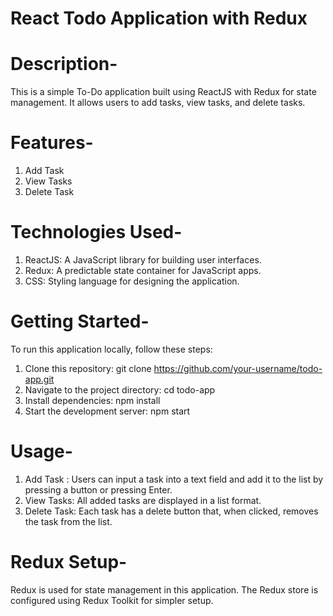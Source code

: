 # React Todo Application with Redux

# Description-

This is a simple To-Do application built using ReactJS with Redux for state management. It allows users to add tasks, view tasks, and delete tasks.

# Features-

1.  Add Task
2.  View Tasks
3.  Delete Task

# Technologies Used-

1. ReactJS: A JavaScript library for building user interfaces.
2. Redux: A predictable state container for JavaScript apps.
3. CSS: Styling language for designing the application.

# Getting Started-

To run this application locally, follow these steps:

1. Clone this repository: git clone https://github.com/your-username/todo-app.git
2. Navigate to the project directory: cd todo-app
3. Install dependencies: npm install
4. Start the development server: npm start

# Usage-

1. Add Task : Users can input a task into a text field and add it to the list by pressing a button or pressing Enter.
2. View Tasks: All added tasks are displayed in a list format.
3. Delete Task: Each task has a delete button that, when clicked, removes the task from the list.

# Redux Setup-

Redux is used for state management in this application. The Redux store is configured using Redux Toolkit for simpler setup.
